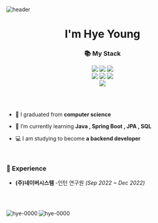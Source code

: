![header](https://capsule-render.vercel.app/api?type=waving&color=auto&height=300&section=header&text=It's%20me%20YOUNG&fontSize=90)

<h1 align="center">I'm Hye Young</h1>

<h3 align="center">📚 My Stack</h3>
</p>
<p align="center"> 
<img src="https://img.shields.io/badge/JAVA-E97627?style=flat&logo=IntelliJ%20IDEA&logoColor=white"> <img src="https://img.shields.io/badge/Spring Boot-6DB33F?style=flat&logo=Spring Boot&logoColor=white"> <img src="https://img.shields.io/badge/MySQL-4479A1?style=flat&logo=MySQL&logoColor=white">
<br>
<img src="https://img.shields.io/badge/HTML-E34F26?style=flat&logo=HTML5&logoColor=white"> <img src="https://img.shields.io/badge/CSS-1572B6?style=flat&logo=CSS3&logoColor=white"> <img src="https://img.shields.io/badge/JavaScript-F7DF1E?style=flat&logo=JavaScript&logoColor=white">
<br>
<img src="https://img.shields.io/badge/Windows-0078D6?style=flat&logo=Windows&logoColor=black">
<br>
<br>
<br>
<br>

- 🐣 I graduated from **computer science**

- 🌱 I’m currently learning **Java , Spring Boot , JPA , SQL**

- 💻 I am studying to become **a backend developer**
<br>


### 💼 Experience
- **(주)네이버시스템** -인턴 연구원 *(Sep 2022 ~ Dec 2022)*


<br><br>


<p><img align="left" src="https://github-readme-stats.vercel.app/api/top-langs?username=hye-0000&show_icons=true&locale=en&layout=compact" alt="hye-0000" /></p>

<p><img align="center" src="https://github-readme-stats.vercel.app/api?username=hye-0000&show_icons=true&locale=en" alt="hye-0000"/></p>
